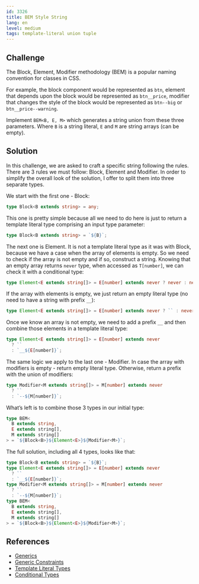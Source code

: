 ```yaml
---
id: 3326
title: BEM Style String
lang: en
level: medium
tags: template-literal union tuple
---
```


## Challenge

The Block, Element, Modifier methodology (BEM) is a popular naming convention
for classes in CSS.

For example, the block component would be represented as `btn`, element that
depends upon the block would be represented as `btn__price`, modifier that
changes the style of the block would be represented as `btn--big` or
`btn__price--warning`.

Implement `BEM<B, E, M>` which generates a string union from these three
parameters. Where `B` is a string literal, `E` and `M` are string arrays (can be
empty).

## Solution

In this challenge, we are asked to craft a specific string following the rules.
There are 3 rules we must follow: Block, Element and Modifier. In order to
simplify the overall look of the solution, I offer to split them into three
separate types.

We start with the first one - Block:

```typescript
type Block<B extends string> = any;
```

This one is pretty simple because all we need to do here is just to return a
template literal type comprising an input type parameter:

```typescript
type Block<B extends string> = `${B}`;
```

The next one is Element. It is not a template literal type as it was with Block,
because we have a case when the array of elements is empty. So we need to check
if the array is not empty and if so, construct a string. Knowing that an empty
array returns `never` type, when accessed as `T[number]`, we can check it with a
conditional type:

```typescript
type Element<E extends string[]> = E[number] extends never ? never : never;
```

If the array with elements is empty, we just return an empty literal type (no
need to have a string with prefix `__`):

```typescript
type Element<E extends string[]> = E[number] extends never ? `` : never;
```

Once we know an array is not empty, we need to add a prefix `__` and then
combine those elements in a template literal type:

```typescript
type Element<E extends string[]> = E[number] extends never
  ? ``
  : `__${E[number]}`;
```

The same logic we apply to the last one - Modifier. In case the array with
modifiers is empty - return empty literal type. Otherwise, return a prefix with
the union of modifiers:

```typescript
type Modifier<M extends string[]> = M[number] extends never
  ? ``
  : `--${M[number]}`;
```

What’s left is to combine those 3 types in our initial type:

```typescript
type BEM<
  B extends string,
  E extends string[],
  M extends string[]
> = `${Block<B>}${Element<E>}${Modifier<M>}`;
```

The full solution, including all 4 types, looks like that:

```typescript
type Block<B extends string> = `${B}`;
type Element<E extends string[]> = E[number] extends never
  ? ``
  : `__${E[number]}`;
type Modifier<M extends string[]> = M[number] extends never
  ? ``
  : `--${M[number]}`;
type BEM<
  B extends string,
  E extends string[],
  M extends string[]
> = `${Block<B>}${Element<E>}${Modifier<M>}`;
```

## References

- [Generics](https://www.typescriptlang.org/docs/handbook/2/generics.html)
- [Generic Constraints](https://www.typescriptlang.org/docs/handbook/2/generics.html#generic-constraints)
- [Template Literal Types](https://www.typescriptlang.org/docs/handbook/2/template-literal-types.html)
- [Conditional Types](https://www.typescriptlang.org/docs/handbook/2/conditional-types.html)
